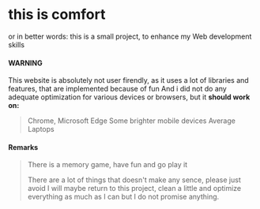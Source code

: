  # this is comfort
 or in better words: 
this is a small project, to enhance my Web development skills

#### WARNING

This website is absolutely not user firendly, as it uses a lot of libraries and features, that are implemented because of fun
And i did not do any adequate optimization for various devices or browsers, but it **should work on:**
> Chrome, Microsoft Edge
> Some brighter mobile devices
> Average Laptops

#### Remarks
> There is a memory game, have fun and go play it
> 
> There are a lot of things that doesn't make any sence, please just avoid
> I will maybe return to this project, clean a little and optimize everything as much as I can but I do not promise anything.
